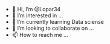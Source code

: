 - 👋 Hi, I’m @Lopar34
- 👀 I’m interested in ...
- 🌱 I’m currently learning Data sciense
- 💞️ I’m looking to collaborate on ...
- 📫 How to reach me ...

<!---
Lopar34/Lopar34 is a ✨ special ✨ repository because its `README.md` (this file) appears on your GitHub profile.
You can click the Preview link to take a look at your changes.
--->
